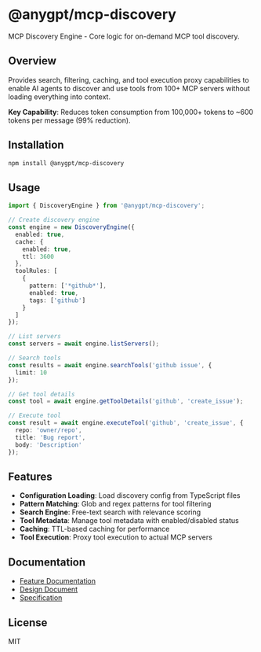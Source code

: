 # @anygpt/mcp-discovery

MCP Discovery Engine - Core logic for on-demand MCP tool discovery.

## Overview

Provides search, filtering, caching, and tool execution proxy capabilities to enable AI agents to discover and use tools from 100+ MCP servers without loading everything into context.

**Key Capability**: Reduces token consumption from 100,000+ tokens to ~600 tokens per message (99% reduction).

## Installation

```bash
npm install @anygpt/mcp-discovery
```

## Usage

```typescript
import { DiscoveryEngine } from '@anygpt/mcp-discovery';

// Create discovery engine
const engine = new DiscoveryEngine({
  enabled: true,
  cache: {
    enabled: true,
    ttl: 3600
  },
  toolRules: [
    {
      pattern: ['*github*'],
      enabled: true,
      tags: ['github']
    }
  ]
});

// List servers
const servers = await engine.listServers();

// Search tools
const results = await engine.searchTools('github issue', {
  limit: 10
});

// Get tool details
const tool = await engine.getToolDetails('github', 'create_issue');

// Execute tool
const result = await engine.executeTool('github', 'create_issue', {
  repo: 'owner/repo',
  title: 'Bug report',
  body: 'Description'
});
```

## Features

- **Configuration Loading**: Load discovery config from TypeScript files
- **Pattern Matching**: Glob and regex patterns for tool filtering
- **Search Engine**: Free-text search with relevance scoring
- **Tool Metadata**: Manage tool metadata with enabled/disabled status
- **Caching**: TTL-based caching for performance
- **Tool Execution**: Proxy tool execution to actual MCP servers

## Documentation

- [Feature Documentation](../../docs/projects/anygpt-ts/features/4-4-mcp-discovery-engine/README.md)
- [Design Document](../../docs/projects/anygpt-ts/features/4-4-mcp-discovery-engine/design.md)
- [Specification](../../docs/products/anygpt/specs/anygpt/mcp-discovery.md)

## License

MIT
